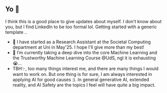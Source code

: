 ## Yo 👋

I think this is a good place to give updates about myself. I don't know about you, but I find LinkedIn to be too formal lol. Getting started with a generic template ..
- 🌱 I have started as a Research Assistant at the Societal Computing department at Uni in May'25. I hope I'll give more than my best! 
- 🔭 I’m currently taking a deep dive into the core Machine Learning and the Trustworthy Machine Learning Course @UdS, ngl it is exhausting 😭...
- TBH✨, too many things interest me, and there are many things I would want to work on. But one thing is for sure, I am always interested in applying AI for good causes :). In general generative AI, extended reality, and AI Safety are the topics I feel will have quite a big impact. 
<!--
**SHM1201/SHM1201** is a ✨ _special_ ✨ repository because its `README.md` (this file) appears on your GitHub profile.

Here are some ideas to get you started:

- 🔭 I’m currently working on ...
- 🌱 I’m currently learning ...
- 👯 I’m looking to collaborate on ...
- 🤔 I’m looking for help with ...
- 💬 Ask me about ...
- 📫 How to reach me: ...
- 😄 Pronouns: ...
- ⚡ Fun fact: ...
-->
